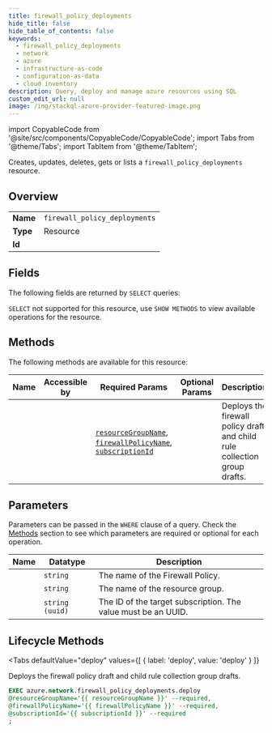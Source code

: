 ```yaml
--- 
title: firewall_policy_deployments
hide_title: false
hide_table_of_contents: false
keywords:
  - firewall_policy_deployments
  - network
  - azure
  - infrastructure-as-code
  - configuration-as-data
  - cloud inventory
description: Query, deploy and manage azure resources using SQL
custom_edit_url: null
image: /img/stackql-azure-provider-featured-image.png
---
```


import CopyableCode from '@site/src/components/CopyableCode/CopyableCode';
import Tabs from '@theme/Tabs';
import TabItem from '@theme/TabItem';

Creates, updates, deletes, gets or lists a <code>firewall_policy_deployments</code> resource.

## Overview
<table><tbody>
<tr><td><b>Name</b></td><td><code>firewall_policy_deployments</code></td></tr>
<tr><td><b>Type</b></td><td>Resource</td></tr>
<tr><td><b>Id</b></td><td><CopyableCode code="azure.network.firewall_policy_deployments" /></td></tr>
</tbody></table>

## Fields

The following fields are returned by `SELECT` queries:

`SELECT` not supported for this resource, use `SHOW METHODS` to view available operations for the resource.


## Methods

The following methods are available for this resource:

<table>
<thead>
    <tr>
    <th>Name</th>
    <th>Accessible by</th>
    <th>Required Params</th>
    <th>Optional Params</th>
    <th>Description</th>
    </tr>
</thead>
<tbody>
<tr>
    <td><a href="#deploy"><CopyableCode code="deploy" /></a></td>
    <td><CopyableCode code="exec" /></td>
    <td><a href="#parameter-resourceGroupName"><code>resourceGroupName</code></a>, <a href="#parameter-firewallPolicyName"><code>firewallPolicyName</code></a>, <a href="#parameter-subscriptionId"><code>subscriptionId</code></a></td>
    <td></td>
    <td>Deploys the firewall policy draft and child rule collection group drafts.</td>
</tr>
</tbody>
</table>

## Parameters

Parameters can be passed in the `WHERE` clause of a query. Check the [Methods](#methods) section to see which parameters are required or optional for each operation.

<table>
<thead>
    <tr>
    <th>Name</th>
    <th>Datatype</th>
    <th>Description</th>
    </tr>
</thead>
<tbody>
<tr id="parameter-firewallPolicyName">
    <td><CopyableCode code="firewallPolicyName" /></td>
    <td><code>string</code></td>
    <td>The name of the Firewall Policy.</td>
</tr>
<tr id="parameter-resourceGroupName">
    <td><CopyableCode code="resourceGroupName" /></td>
    <td><code>string</code></td>
    <td>The name of the resource group.</td>
</tr>
<tr id="parameter-subscriptionId">
    <td><CopyableCode code="subscriptionId" /></td>
    <td><code>string (uuid)</code></td>
    <td>The ID of the target subscription. The value must be an UUID.</td>
</tr>
</tbody>
</table>

## Lifecycle Methods

<Tabs
    defaultValue="deploy"
    values={[
        { label: 'deploy', value: 'deploy' }
    ]}
>
<TabItem value="deploy">

Deploys the firewall policy draft and child rule collection group drafts.

```sql
EXEC azure.network.firewall_policy_deployments.deploy 
@resourceGroupName='{{ resourceGroupName }}' --required, 
@firewallPolicyName='{{ firewallPolicyName }}' --required, 
@subscriptionId='{{ subscriptionId }}' --required
;
```
</TabItem>
</Tabs>
